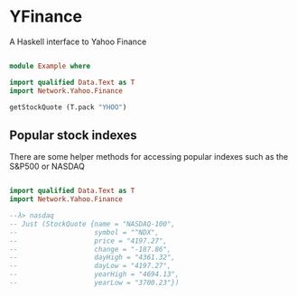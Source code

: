 # YFinance

A Haskell interface to Yahoo Finance

```haskell

module Example where

import qualified Data.Text as T
import Network.Yahoo.Finance

getStockQuote (T.pack "YHOO")

```

## Popular stock indexes

There are some helper methods for accessing popular indexes such as the S&P500 or NASDAQ

```haskell

import qualified Data.Text as T
import Network.Yahoo.Finance

--λ> nasdaq
-- Just (StockQuote {name = "NASDAQ-100",
--                   symbol = "^NDX",
--                   price = "4197.27",
--                   change = "-187.86",
--                   dayHigh = "4361.32",
--                   dayLow = "4197.27",
--                   yearHigh = "4694.13",
--                   yearLow = "3700.23"})
```
